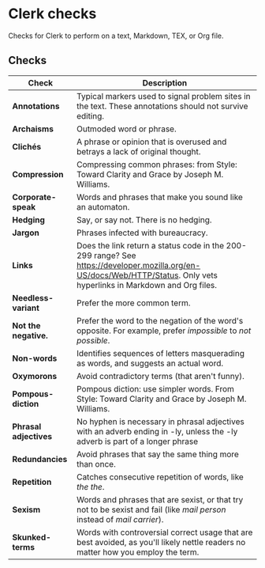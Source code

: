 # Clerk checks

Checks for Clerk to perform on a text, Markdown, TEX, or Org file.

## Checks

| Check                  | Description                                                                                                                                                            |
| ---------------------- | ---------------------------------------------------------------------------------------------------------------------------------------------------------------------- |
| **Annotations**        | Typical markers used to signal problem sites in the text. These annotations should not survive editing.                                                                |
| **Archaisms**          | Outmoded word or phrase.                                                                                                                                               |
| **Clichés**            | A phrase or opinion that is overused and betrays a lack of original thought.                                                                                           |
| **Compression**        | Compressing common phrases: from Style: Toward Clarity and Grace by Joseph M. Williams.                                                                                |
| **Corporate-speak**    | Words and phrases that make you sound like an automaton.                                                                                                               |
| **Hedging**            | Say, or say not. There is no hedging.                                                                                                                                  |
| **Jargon**             | Phrases infected with bureaucracy.                                                                                                                                     |
| **Links**              | Does the link return a status code in the 200-299 range? See https://developer.mozilla.org/en-US/docs/Web/HTTP/Status. Only vets hyperlinks in Markdown and Org files. |
| **Needless-variant**   | Prefer the more common term.                                                                                                                                           |
| **Not the negative.**  | Prefer the word to the negation of the word's opposite. For example, prefer _impossible_ to _not possible_.                                                            |
| **Non-words**          | Identifies sequences of letters masquerading as words, and suggests an actual word.                                                                                    |
| **Oxymorons**          | Avoid contradictory terms (that aren't funny).                                                                                                                         |
| **Pompous-diction**    | Pompous diction: use simpler words. From Style: Toward Clarity and Grace by Joseph M. Williams.                                                                        |
| **Phrasal adjectives** | No hyphen is necessary in phrasal adjectives with an adverb ending in -ly, unless the -ly adverb is part of a longer phrase                                            |
| **Redundancies**       | Avoid phrases that say the same thing more than once.                                                                                                                  |
| **Repetition**         | Catches consecutive repetition of words, like _the the_.                                                                                                               |
| **Sexism**             | Words and phrases that are sexist, or that try not to be sexist and fail (like _mail person_ instead of _mail carrier_).                                               |
| **Skunked-terms**      | Words with controversial correct usage that are best avoided, as you'll likely nettle readers no matter how you employ the term.                                       |
